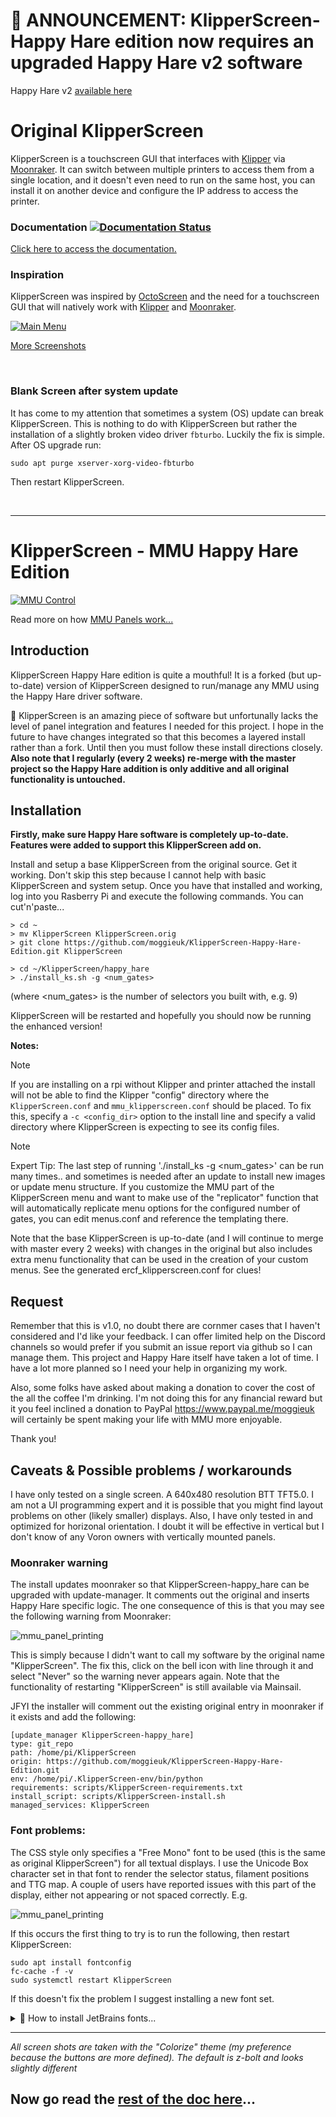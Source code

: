 # 📌 ANNOUNCEMENT: KlipperScreen-Happy Hare edition now requires an upgraded Happy Hare v2 software
Happy Hare v2 [available here](https://github.com/moggieuk/Happy-Hare)

# Original KlipperScreen

KlipperScreen is a touchscreen GUI that interfaces with [Klipper](https://github.com/kevinOConnor/klipper) via [Moonraker](https://github.com/arksine/moonraker). It can switch between multiple printers to access them from a single location, and it doesn't even need to run on the same host, you can install it on another device and configure the IP address to access the printer.

### Documentation [![Documentation Status](https://readthedocs.org/projects/klipperscreen/badge/?version=latest)](https://klipperscreen.readthedocs.io/en/latest/?badge=latest)

[Click here to access the documentation.](https://klipperscreen.readthedocs.io/en/latest/)

### Inspiration
KlipperScreen was inspired by [OctoScreen](https://github.com/Z-Bolt/OctoScreen/) and the need for a touchscreen GUI that
will natively work with [Klipper](https://github.com/kevinOConnor/klipper) and [Moonraker](https://github.com/arksine/moonraker).

[![Main Menu](docs/img/panels/main_panel.png)](https://klipperscreen.readthedocs.io/en/latest/Panels/)

[More Screenshots](https://klipperscreen.readthedocs.io/en/latest/Panels/)

<br>

### Blank Screen after system update
It has come to my attention that sometimes a system (OS) update can break KlipperScreen.  This is nothing to do with KlipperScreen but rather the installation of a slightly broken video driver `fbturbo`.  Luckily the fix is simple.  After OS upgrade run:

    sudo apt purge xserver-xorg-video-fbturbo

Then restart KlipperScreen.

<br>

<hr>

# KlipperScreen - MMU Happy Hare Edition

<!--
<p align="center">
  <a aria-label="Downloads" href="https://github.com/moggieuk/Happy-Hare/releases">
    <img src="https://img.shields.io/github/release/moggieuk/Happy-Hare?display_name=tag&style=flat-square">
  </a>
  <a aria-label="Stars" href="https://github.com/moggieuk/Happy-Hare/stargazers">
    <img src="https://img.shields.io/github/stars/moggieuk/Happy-Hare?style=flat-square">
  </a>
  <a aria-label="Forks" href="https://github.com/moggieuk/Happy-Hare/network/members">
    <img src="https://img.shields.io/github/forks/moggieuk/Happy-Hare?style=flat-square">
  </a>
  <a aria-label="License" href="https://github.com/moggieuk/Happy-Hare/blob/master/LICENSE">
    <img src="https://img.shields.io/github/license/moggieuk/Happy-Hare?style=flat-square">
  </a>
</p>
-->

[![MMU Control](docs/img/mmu/mmu_main.png)](docs/MMU.md)

Read more on how [MMU Panels work...](docs/MMU.md)

## Introduction
KlipperScreen Happy Hare edition is quite a mouthful!  It is a forked (but up-to-date) version of KlipperScreen designed to run/manage any MMU using the Happy Hare driver software.

:pushpin: KlipperScreen is an amazing piece of software but unfortunally lacks the level of panel integration and features I needed for this project.  I hope in the future to have changes integrated so that this becomes a layered install rather than a fork.  Until then you must follow these install directions closely. **Also note that I regularly (every 2 weeks) re-merge with the master project so the Happy Hare addition is only additive and all original functionality is untouched.**


## Installation
**Firstly, make sure Happy Hare software is completely up-to-date. Features were added to support this KlipperScreen add on.**

Install and setup a base KlipperScreen from the original source. Get it working. Don't skip this step because I cannot help with basic KlipperScreen and system setup.  Once you have that installed and working, log into you Rasberry Pi and execute the following commands. You can cut'n'paste...

    > cd ~
    > mv KlipperScreen KlipperScreen.orig
    > git clone https://github.com/moggieuk/KlipperScreen-Happy-Hare-Edition.git KlipperScreen
   
    > cd ~/KlipperScreen/happy_hare
    > ./install_ks.sh -g <num_gates>
   
(where <num_gates> is the number of selectors you built with, e.g. 9)
   
KlipperScreen will be restarted and hopefully you should now be running the enhanced version!

**Notes:**

> [!NOTE]  
> If you are installing on a rpi without Klipper and printer attached the install will not be able to find the Klipper "config" directory where the `KlipperScreen.conf` and `mmu_klipperscreen.conf` should be placed.  To fix this, specify a `-c <config_dir>` option to the install line and specify a valid directory where KlipperScreen is expecting to see its config files.

> [!NOTE]  
> Expert Tip: The last step of running './install_ks -g <num_gates>' can be run many times.. and sometimes is needed after an update to install new images or update menu structure. If you customize the MMU part of the KlipperScreen menu and want to make use of the "replicator" function that will automatically replicate menu options for the configured number of gates, you can edit menus.conf and reference the templating there.

Note that the base KlipperScreen is up-to-date (and I will continue to merge with master every 2 weeks) with changes in the original but also includes extra menu functionality that can be used in the creation of your custom menus.  See the generated ercf_klipperscreen.conf for clues!

## Request
Remember that this is v1.0, no doubt there are cornmer cases that I haven't considered and I'd like your feedback.  I can offer limited help on the Discord channels so would prefer if you submit an issue report via github so I can manage them.  This project and Happy Hare itself have taken a lot of time. I have a lot more planned so I need your help in organizing my work.

Also, some folks have asked about making a donation to cover the cost of the all the coffee I'm drinking.  I'm not doing this for any financial reward but it you feel inclined a donation to PayPal https://www.paypal.me/moggieuk will certainly be spent making your life with MMU more enjoyable.

Thank you!

## Caveats & Possible problems / workarounds
I have only tested on a single screen.  A 640x480 resolution BTT TFT5.0.   I am not a UI programming expert and it is possible that you might find layout problems on other (likely smaller) displays.  Also, I have only tested in and optimized for horizonal orientation.  I doubt it will be effective in vertical but I don't know of any Voron owners with vertically mounted panels.

### Moonraker warning
The install updates moonraker so that KlipperScreen-happy_hare can be upgraded with update-manager. It comments out the original and inserts Happy Hare specific logic.  The one consequence of this is that you may see the following warning from Moonraker:

![mmu_panel_printing](docs/img/mmu/moonraker_warning.png)

This is simply because I didn't want to call my software by the original name "KlipperScreen".  The fix this, click on the bell icon with line through it and select "Never" so the warning never appears again.  Note that the functionality of restarting "KlipperScreen" is still available via Mainsail.

JFYI the installer will comment out the existing original entry in moonraker if it exists and add the following:

    [update_manager KlipperScreen-happy_hare]
    type: git_repo
    path: /home/pi/KlipperScreen
    origin: https://github.com/moggieuk/KlipperScreen-Happy-Hare-Edition.git
    env: /home/pi/.KlipperScreen-env/bin/python
    requirements: scripts/KlipperScreen-requirements.txt
    install_script: scripts/KlipperScreen-install.sh
    managed_services: KlipperScreen

### Font problems:
The CSS style only specifies a "Free Mono" font to be used (this is the same as original KlipperScreen") for all textual displays.  I use the Unicode Box character set in that font to render the selector status, filament positions and TTG map. A couple of users have reported issues with this part of the display, either not appearing or not spaced correctly.  E.g.

![mmu_panel_printing](docs/img/mmu/font_problem.jpg)

If this occurs the first thing to try is to run the following, then restart KlipperScreen:

    sudo apt install fontconfig
    fc-cache -f -v
    sudo systemctl restart KlipperScreen

If this doesn't fix the problem I suggest installing a new font set.

<details>
<summary>🔹 How to install JetBrains fonts...</summary>

Download the JetBrains fonts from (www.jetbrains.com).  Extract the zip.  Copy all the `*.ttf` fonts (you will find them under fonts/ttf in the extracted zip) into `/usr/share/fonts/truetype` directory (you will have to sudo cp else you will likely get permission denied), then cache these fonts:

    cd ..to where you extracted font files../fonts/ttf
    sudo cp *.ttf /usr/share/fonts/truetype
    fc-cache -f -v
     
Then finally update the font reference in the KlipperScreen css file:

    cd ~/KlipperScreen/styles

Edit `base.css` file.  Find the css entry for `.mmu_status`, then change the font-family to:

    font-family:      JetBrains Mono;

(it will by default be `font-family:     Free Mono;`)

Then restart KlipperScreen

    sudo systemctl restart KlipperScreen

If you have to do this, please let me know the details about the operating system you are running on and how you installed KlipperScreen in the first place... if I can locate the source of the issue I might be able to workaround in the future.

</details>

<hr>

*All screen shots are taken with the "Colorize" theme (my preference because the buttons are more defined).  The default is z-bolt and looks slightly different*

## Now go read the [rest of the doc here](docs/MMU.md)...

